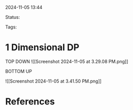 2024-11-05 13:44

Status:

Tags:

# 1 Dimensional DP
TOP DOWN
![[Screenshot 2024-11-05 at 3.29.08 PM.png]]

BOTTOM UP

![[Screenshot 2024-11-05 at 3.41.50 PM.png]]


# References


